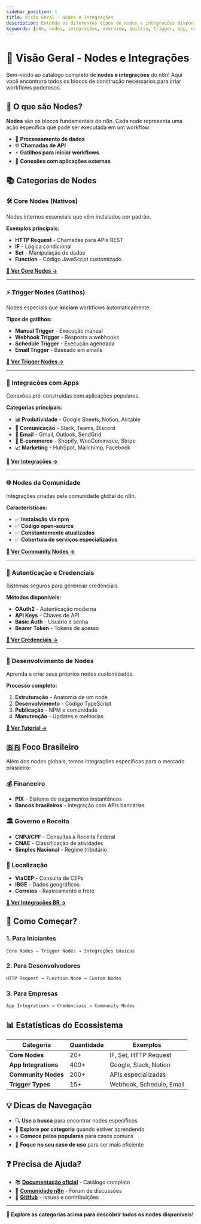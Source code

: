 ```yaml
---
sidebar_position: 1
title: Visão Geral - Nodes e Integrações
description: Entenda os diferentes tipos de nodes e integrações disponíveis no n8n
keywords: [n8n, nodes, integrações, overview, builtin, trigger, app, community]
---
```


# 🧩 Visão Geral - Nodes e Integrações

Bem-vindo ao catálogo completo de **nodes e integrações** do n8n! Aqui você encontrará todos os blocos de construção necessários para criar workflows poderosos.

## 🎯 O que são Nodes?

**Nodes** são os blocos fundamentais do n8n. Cada node representa uma ação específica que pode ser executada em um workflow:

- 🔧 **Processamento de dados**
- 🌐 **Chamadas de API**
- ⚡ **Gatilhos para iniciar workflows**
- 🔗 **Conexões com aplicações externas**

## 📚 Categorias de Nodes

### 🛠️ **Core Nodes (Nativos)**
Nodes internos essenciais que vêm instalados por padrão.

**Exemplos principais:**
- **HTTP Request** - Chamadas para APIs REST
- **IF** - Lógica condicional
- **Set** - Manipulação de dados
- **Function** - Código JavaScript customizado

**[📖 Ver Core Nodes →](./builtin-nodes/http-requests/webhook)**

---

### ⚡ **Trigger Nodes (Gatilhos)**
Nodes especiais que **iniciam** workflows automaticamente.

**Tipos de gatilhos:**
- **Manual Trigger** - Execução manual
- **Webhook Trigger** - Resposta a webhooks
- **Schedule Trigger** - Execução agendada
- **Email Trigger** - Baseado em emails

**[📖 Ver Trigger Nodes →](./trigger-nodes/time-based/manual-trigger)**

---

### 🔗 **Integrações com Apps**
Conexões pré-construídas com aplicações populares.

**Categorias principais:**
- **📊 Produtividade** - Google Sheets, Notion, Airtable
- **💬 Comunicação** - Slack, Teams, Discord  
- **📧 Email** - Gmail, Outlook, SendGrid
- **🛒 E-commerce** - Shopify, WooCommerce, Stripe
- **📈 Marketing** - HubSpot, Mailchimp, Facebook

**[📖 Ver Integrações →](./app-nodes/productivity/google-sheets)**

---

### 🌐 **Nodes da Comunidade**
Integrações criadas pela comunidade global do n8n.

**Características:**
- ✅ **Instalação via npm**
- ✅ **Código open-source**  
- ✅ **Constantemente atualizados**
- ✅ **Cobertura de serviços especializados**

**[📖 Ver Community Nodes →](./community-nodes/overview)**

---

### 🔐 **Autenticação e Credenciais**
Sistemas seguros para gerenciar credenciais.

**Métodos disponíveis:**
- **OAuth2** - Autenticação moderna
- **API Keys** - Chaves de API
- **Basic Auth** - Usuário e senha
- **Bearer Token** - Tokens de acesso

**[📖 Ver Credenciais →](./credential-nodes/oauth)**

---

### 🔨 **Desenvolvimento de Nodes**
Aprenda a criar seus próprios nodes customizados.

**Processo completo:**
1. **Estruturação** - Anatomia de um node
2. **Desenvolvimento** - Código TypeScript
3. **Publicação** - NPM e comunidade
4. **Manutenção** - Updates e melhorias

**[📖 Ver Tutorial →](./criar-nodes/tutorial-desenvolvimento)**

## 🇧🇷 **Foco Brasileiro**

Além dos nodes globais, temos integrações específicas para o mercado brasileiro:

### 💰 **Financeiro**
- **PIX** - Sistema de pagamentos instantâneos
- **Bancos brasileiros** - Integração com APIs bancárias

### 🏛️ **Governo e Receita**
- **CNPJ/CPF** - Consultas à Receita Federal
- **CNAE** - Classificação de atividades
- **Simples Nacional** - Regime tributário

### 📍 **Localização**
- **ViaCEP** - Consulta de CEPs
- **IBGE** - Dados geográficos
- **Correios** - Rastreamento e frete

**[📖 Ver Integrações BR →](../integracoes-br/pix)**

## 🚀 **Como Começar?**

### 1. **Para Iniciantes**
```
Core Nodes → Trigger Nodes → Integrações básicas
```

### 2. **Para Desenvolvedores**
```
HTTP Request → Function Node → Custom Nodes
```

### 3. **Para Empresas**
```
App Integrations → Credenciais → Community Nodes
```

## 📊 **Estatísticas do Ecossistema**

| Categoria | Quantidade | Exemplos |
|-----------|------------|----------|
| **Core Nodes** | 20+ | IF, Set, HTTP Request |
| **App Integrations** | 400+ | Google, Slack, Notion |
| **Community Nodes** | 200+ | APIs especializadas |
| **Trigger Types** | 15+ | Webhook, Schedule, Email |

## 💡 **Dicas de Navegação**

- 🔍 **Use a busca** para encontrar nodes específicos
- 📁 **Explore por categoria** quando estiver aprendendo
- ⭐ **Comece pelos populares** para casos comuns
- 🎯 **Foque no seu caso de uso** para ser mais eficiente

## ❓ **Precisa de Ajuda?**

- 📚 **[Documentação oficial](https://docs.n8n.io/integrations/)** - Catálogo completo
- 💬 **[Comunidade n8n](https://community.n8n.io)** - Fórum de discussões
- 🐛 **[GitHub](https://github.com/n8n-io/n8n)** - Issues e contribuições

---

**🎯 Explore as categorias acima para descobrir todos os nodes disponíveis!** 